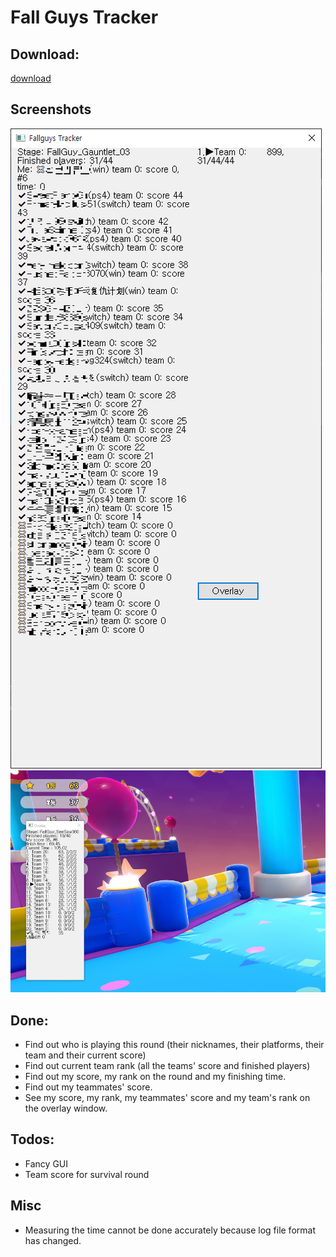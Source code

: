 # Fall Guys Tracker

## Download:
[download](https://raw.githubusercontent.com/drash99/FallGuysTracker/master/out/fall_guys_tracker.exe)


## Screenshots
![Main window](https://raw.githubusercontent.com/drash99/FallGuysTracker/master/images/main.png)
![Overlay](https://raw.githubusercontent.com/drash99/FallGuysTracker/master/images/overlay.png)

## Done:
* Find out who is playing this round (their nicknames, their platforms, their team and their current score)
* Find out current team rank (all the teams' score and finished players)
* Find out my score, my rank on the round and my finishing time.
* Find out my teammates' score.
* See my score, my rank, my teammates' score and my team's rank on the overlay window.

## Todos:
* Fancy GUI
* Team score for survival round

## Misc
* Measuring the time cannot be done accurately because log file format has changed.
